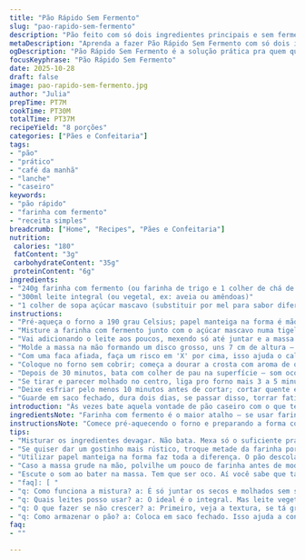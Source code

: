```yaml
---
title: "Pão Rápido Sem Fermento"
slug: "pao-rapido-sem-fermento"
description: "Pão feito com só dois ingredientes principais e sem fermento. Usa farinha com fermento incorporado e leite, prática típica para emergências. Receita fácil, ideal quando faltam ingredientes tradicionais na cozinha. Textura densa, casca crocante. A marca da panela de ferro ou assadeira quente dá aquele toque especial. Substituições simples e truques para evitar textura pesada ou ressecada. Aprenda a reconhecer quando tá pronto só pelo som e aparência, dispensando tempo exato. Versátil e rápido, bom pra café da manhã ou lanche. Não usa açúcar, mas sugiro um toque de mel pra acentuar o sabor. Usar farinha integral ou aveia pode dar outro charme. Basta mexer sem bater demais e assar até chiar quando bate."
metaDescription: "Aprenda a fazer Pão Rápido Sem Fermento com só dois ingredientes. Receita prática e ótima para emergências na cozinha."
ogDescription: "Pão Rápido Sem Fermento é a solução prática pra quem quer pão caseiro sem complicação. Rápido e delicioso."
focusKeyphrase: "Pão Rápido Sem Fermento"
date: 2025-10-28
draft: false
image: pao-rapido-sem-fermento.jpg
author: "Julia"
prepTime: PT7M
cookTime: PT30M
totalTime: PT37M
recipeYield: "8 porções"
categories: ["Pães e Confeitaria"]
tags:
- "pão"
- "prático"
- "café da manhã"
- "lanche"
- "caseiro"
keywords:
- "pão rápido"
- "farinha com fermento"
- "receita simples"
breadcrumb: ["Home", "Recipes", "Pães e Confeitaria"]
nutrition: 
 calories: "180"
 fatContent: "3g"
 carbohydrateContent: "35g"
 proteinContent: "6g"
ingredients:
- "240g farinha com fermento (ou farinha de trigo e 1 colher de chá de bicarbonato de sódio)"
- "300ml leite integral (ou vegetal, ex: aveia ou amêndoas)"
- "1 colher de sopa açúcar mascavo (substituir por mel para sabor diferenciado)"
instructions:
- "Pré-aqueça o forno a 190 grau Celsius; papel manteiga na forma é mão na roda pra descolar fácil e evitar queimado no fundo;"
- "Misture a farinha com fermento junto com o açúcar mascavo numa tigela média, quebrar os grumos com os dedos é um truque para melhorar a textura;"
- "Vai adicionando o leite aos poucos, mexendo só até juntar e a massa ficar úmida; importante: mexa devagar e nada de sovar, que deixa o pão duro;"
- "Molde a massa na mão formando um disco grosso, uns 7 cm de altura — massa molhada vai grudar nas mãos, passe um pouco de farinha para ajudar;"
- "Com uma faca afiada, faça um risco em 'X' por cima, isso ajuda o calor a penetrar e o pão crescer uniformemente;"
- "Coloque no forno sem cobrir; começa a dourar a crosta com aroma de queimado delicado depois de uns 25 minutos, mas vá checando;"
- "Depois de 30 minutos, bata com colher de pau na superfície — som oco é o sinal; não tem toque ou está pesado? Deixe mais 5 minutos;"
- "Se tirar e parecer molhado no centro, liga pro forno mais 3 a 5 minutos, sem medo, o calor termina de assar por dentro;"
- "Deixe esfriar pelo menos 10 minutos antes de cortar; cortar quente esfarela e esmaga a massa;"
- "Guarde em saco fechado, dura dois dias, se passar disso, torrar fatia é solução pra evitar ressecar."
introduction: "Às vezes bate aquela vontade de pão caseiro com o que tem na despensa, sem frescura, sem precisar de fermento crescente ou tempos longos. Aquele pão rápido e básico que dá conta do recado quando a emergência aperta, ou a preguiça de sovar pega todo mundo. Com só farinha já com fermento e leite, rola uma mistura simples, que não precisa de espera, nem controle de temperatura. Eu já testei várias versões, alterando quantidade de leite ou tipo de farinha, e aprendi que a chave é não mexer demais para não ficar pesado. Também é ótimo para quem não tem batedeira ou não quer sujar muita louça. O segredo, pra mim, foi sempre olhar a textura da massa e confiar naquela famosa batida, som oco, pra garantir que não tá cru por dentro."
ingredientsNote: "Farinha com fermento é o maior atalho — se usar farinha de trigo normal, precisa adicionar bicarbonato de sódio pra ajudar a crescer. Açúcar mascavo só pra quebrar o salgado da farinha; pode esquecer ou substituir por mel pra doçura natural. Leite integral ajuda na umidade e sabor, mas leite vegetal também funciona, com leve variação no sabor e estrutura. Por experiência, não passar do ponto na mistura; a massa precisa parecer grudenta, jamais seca. Passar manteiga ou óleo nas mãos facilita modelar sem muita farinha extra, que altera textura. Quem curte um gosto mais rústico pode trocar metade da farinha por integral, aveia ou farinha de centeio — ajuda a dar uma crocância a mais e cor. Sempre adiciono um pouco de sal, coisa de 1/2 colher de chá, para equilibrar o sabor, algo que às vezes não aparece nas receitas."
instructionsNote: "Comece pré-aquecendo o forno e preparando a forma com papel; isso evita perder tempo depois de sacar a massa. Na mistura, você quer só juntar os ingredientes secos e molhados, sem sova; excesso ativa o glúten de mais e deixa o pão pesado, duro. Modelar no formato de disco alto favorece cozimento por igual, e o 'X' ajuda o calor a penetrar — observe como a massa se comporta no forno, começa a abrir no corte e dourar. No forno, a prática manda ouvir o som na batida com a colher de pau — som oco indica que o interior assou, senão parece um abafado. Deixe esfriar antes de cortar, cortar quente desmancha a textura, além de queimar o dedo. Se quiser dar um twist, experimente acrescentar ervas finas secas ou até queijo ralado à massa, eles dão sabor e textura interessantes; só lembre de ajustar o sal para não passar do ponto. Para guardar, envolva em pano limpo para não ressecar e conservar umidade."
tips:
- "Misturar os ingredientes devagar. Não bata. Mexa só o suficiente pra juntar tudo. Pão pesado acontece quando você exagera. Ponto ideal é uma massa úmida, mas grudenta. Se estiver muito seca, não vai dar certo. Isso pode desandar sua receita. Não esquece de olhar a textura."
- "Se quiser dar um gostinho mais rústico, troque metade da farinha por integral ou aveia. Crocância é garantida. A cor fica linda. Também dá um leve sabor diferente. Se adicione queijo ralado na massa, cuidado com o sal. Tem que equilibrar. Pode ficar salgado se não prestar atenção."
- "Utilizar papel manteiga na forma faz toda a diferença. O pão descola fácil. Evita queime. Esquenta o forno antes de colocar o pão. Não faz isso com forno frio. 190 graus é o ideal, mas fica de olho. Cada forno é um forno. Aprendi pela dor."
- "Caso a massa grude na mão, polvilhe um pouco de farinha antes de modelar. Isso evita que fique grudenta demais. Manteiga ou óleo nas mãos ajudam também. Forma de disco grosso ajuda a assar por igual. E o corte em 'X'? Fundamental para o calor entrar e crescer."
- "Escute o som ao bater na massa. Tem que ser oco. Aí você sabe que tá pronto. Não se deixe enganar pela aparência. Olhe sempre pra textura. Se parecer pesado, deixa mais um pouco no forno. O toque é fundamental. Se deixar passar do ponto, pode ficar seco."
- "faq]: [ "
- "q: Como funciona a mistura? a: É só juntar os secos e molhados sem sova. Too much mistura ativa o glúten e fica pesado. Quer leveza? Não exagere."
- "q: Quais leites posso usar? a: O ideal é o integral. Mas leite vegetal também rola. Aveia ou amêndoa mudam o sabor, mas funcionam."
- "q: O que fazer se não crescer? a: Primeiro, veja a textura, se tá grudenta. Coloca mais no forno se necessário. Olhe o som, não esquece."
- "q: Como armazenar o pão? a: Coloca em saco fechado. Isso ajuda a conservar por mais tempo. Se passar do ponto, fatiar e tostar é solução prática."
faq:
- ""

---
```

